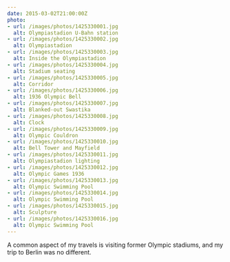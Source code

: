 ```yaml
---
date: 2015-03-02T21:00:00Z
photo:
- url: /images/photos/1425330001.jpg
  alt: Olympiastadion U-Bahn station
- url: /images/photos/1425330002.jpg
  alt: Olympiastadion
- url: /images/photos/1425330003.jpg
  alt: Inside the Olympiastadion
- url: /images/photos/1425330004.jpg
  alt: Stadium seating
- url: /images/photos/1425330005.jpg
  alt: Corridor
- url: /images/photos/1425330006.jpg
  alt: 1936 Olympic Bell
- url: /images/photos/1425330007.jpg
  alt: Blanked-out Swastika
- url: /images/photos/1425330008.jpg
  alt: Clock
- url: /images/photos/1425330009.jpg
  alt: Olympic Couldron
- url: /images/photos/1425330010.jpg
  alt: Bell Tower and Mayfield
- url: /images/photos/1425330011.jpg
  alt: Olympiastadion lighting
- url: /images/photos/1425330012.jpg
  alt: Olympic Games 1936
- url: /images/photos/1425330013.jpg
  alt: Olympic Swimming Pool
- url: /images/photos/1425330014.jpg
  alt: Olympic Swimming Pool
- url: /images/photos/1425330015.jpg
  alt: Sculpture
- url: /images/photos/1425330016.jpg
  alt: Olympic Swimming Pool
---
```

A common aspect of my travels is visiting former Olympic stadiums, and my trip to Berlin was no different.

